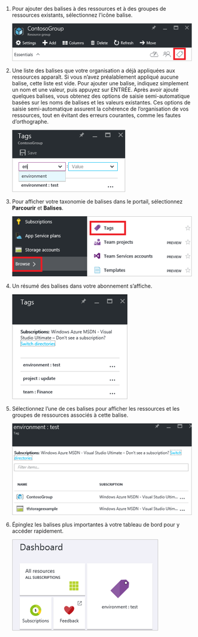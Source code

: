 1. Pour ajouter des balises à des ressources et à des groupes de ressources existants, sélectionnez l’icône balise.

     ![Balises des panneaux de ressources et de groupe de ressources](./media/resource-manager-tag-resources/select-tag-icon.png)

1. Une liste des balises que votre organisation a déjà appliquées aux ressources apparaît. Si vous n’avez préalablement appliqué aucune balise, cette liste est vide. Pour ajouter une balise, indiquez simplement un nom et une valeur, puis appuyez sur ENTRÉE. Après avoir ajouté quelques balises, vous obtenez des options de saisie semi-automatique basées sur les noms de balises et les valeurs existantes. Ces options de saisie semi-automatique assurent la cohérence de l’organisation de vos ressources, tout en évitant des erreurs courantes, comme les fautes d’orthographe.

     ![Baliser des ressources avec des paires nom/valeur](./media/resource-manager-tag-resources/tag-resources.png)

1. Pour afficher votre taxonomie de balises dans le portail, sélectionnez **Parcourir** et **Balises**.

     ![Rechercher des balises via le hub Parcourir](./media/resource-manager-tag-resources/browse-tags.png)

1. Un résumé des balises dans votre abonnement s’affiche.

     ![Afficher toutes les balises](./media/resource-manager-tag-resources/tag-taxonomy.png)

1. Sélectionnez l’une de ces balises pour afficher les ressources et les groupes de ressources associés à cette balise.

     ![Afficher les ressources balisées](./media/resource-manager-tag-resources/show-tagged-resources.png)

1. Épinglez les balises plus importantes à votre tableau de bord pour y accéder rapidement.

     ![Épingler des balises au tableau d'accueil](./media/resource-manager-tag-resources/show-pinned-tag.png)

<!---HONumber=AcomDC_0803_2016-->